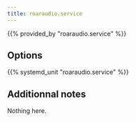 ```yaml
---
title: roaraudio.service
---
```


{{% provided_by "roaraudio.service" %}}

## Options

{{% systemd_unit "roaraudio.service" %}}

## Additionnal notes

Nothing here.